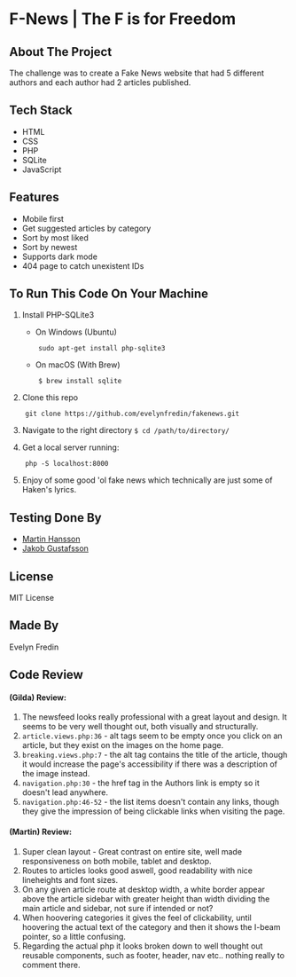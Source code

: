 # F-News | The F is for Freedom

## About The Project

The challenge was to create a Fake News website that had 5 different authors and each author had 2 articles published.

## Tech Stack

-   HTML
-   CSS
-   PHP
-   SQLite
-   JavaScript

## Features

-   Mobile first
-   Get suggested articles by category
-   Sort by most liked
-   Sort by newest
-   Supports dark mode
-   404 page to catch unexistent IDs

## To Run This Code On Your Machine

1. Install PHP-SQLite3
    * On Windows (Ubuntu)
    ```
        sudo apt-get install php-sqlite3
    ```
    * On macOS (With Brew)
    ```
        $ brew install sqlite
    ```
    
2. Clone this repo
``` 
    git clone https://github.com/evelynfredin/fakenews.git
```
3. Navigate to the right directory `$ cd /path/to/directory/`

4. Get a local server running:
````
    php -S localhost:8000
````
5. Enjoy of some good 'ol fake news which technically are just some of Haken's lyrics.

## Testing Done By
* [Martin Hansson](https://github.com/Alegherix)
* [Jakob Gustafsson](https://github.com/gusjak)

## License

MIT License

## Made By

Evelyn Fredin

## Code Review

#### (Gilda) Review:
1. The newsfeed looks really professional with a great layout and design. It seems to be very well thought out, both visually and structurally.
2. `article.views.php:36` - alt tags seem to be empty once you click on an article, but they exist on the images on the home page. 
3. `breaking.views.php:7` - the alt tag contains the title of the article, though it would increase the page's accessibility if there was a description of the image instead.
4. `navigation.php:30` - the href tag in the Authors link is empty so it doesn't lead anywhere.
5. `navigation.php:46-52` - the list items doesn't contain any links, though they give the impression of being clickable links when visiting the page.


#### (Martin) Review:
1. Super clean layout - Great contrast on entire site, well made responsiveness on both mobile, tablet and desktop.
2. Routes to articles looks good aswell, good readability with nice lineheights and font sizes.
3. On any given article route at desktop width, a white border appear above the article sidebar with greater height than width dividing the main article and sidebar, not sure if intended or not?
4. When hoovering categories it gives the feel of clickability, until hoovering the actual text of the category and then it shows the I-beam pointer, so a little confusing.
5. Regarding the actual php it looks broken down to well thought out reusable components, such as footer, header, nav etc.. nothing really to comment there.
